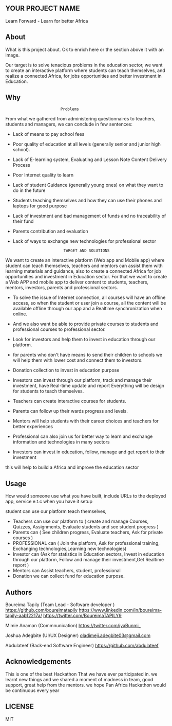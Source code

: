 ## YOUR PROJECT NAME

Learn Forward - Learn for better Africa


## About

What is this project about. Ok to enrich here or the section above it with an image. 

Our target is to solve tenacious problems in the education sector, we want to create an interactive platform where students can teach themselves, and realize a connected Africa, for jobs opportunities and better investment in Education.

## Why

                            Problems
From what we gathered from administering questionnaires to teachers, students and managers, we can conclude in few sentences:
- Lack of means to pay school fees
- Poor quality of education at all levels (generally senior and junior high school).
- Lack of E-learning system, Evaluating and Lesson Note Content Delivery Process
- Poor Internet quality to learn
- Lack of student Guidance (generally young ones) on what they want to do in the future
- Students teaching themselves and how they can use their phones and laptops for good purpose 
- Lack of investment and bad management of funds and no traceability of their fund 
- Parents contribution and evaluation 
- Lack of ways to exchange new technologies for professional sector

                            TARGET AND SOLUTIONS

We want to create an interactive platform (Web app and Mobile app) where student can teach themselves, teachers and mentors can assist them with learning materials and guidance, also to create a connected Africa for job opportunities and investment in Education sector.
For that we want to create a Web APP and mobile app to deliver content to students, teachers, mentors, investors, parents and professional sectors.
 - To solve the issue of Internet connection, all courses will have an offline access, so when the student or user join a course, all the content will be available offline through our app and a Realtime synchronization when online.

- And we also want be able to provide private courses to students and professional courses to professional sector.
- Look for investors and help them to invest in education through our platform.
- for parents who don't have means to send their children to schools we will help them with lower cost and connect them to investors.
- Donation collection to invest in education purpose 
- Investors can invest through our platform, track and manage their investment, have Real-time update and report
Everything will be design for students to teach themselves.
-	Teachers can create interactive courses for students.
-	Parents can follow up their wards progress and levels.
-	Mentors will help students with their career choices and teachers for better experiences 
-	Professional can also join us for better way to learn and exchange information and technologies in many sectors 
-	Investors can invest in education, follow, manage and get report to their investment

this will help to build a Africa and improve the education sector



## Usage

 How would someone use what you have built, include URLs to the deployed app, service e.t.c when you have it setup 

 student can  use our platform teach themselves, 
 - Teachers can use our platform to ( create and manage Courses, Quizzes, Assignments, Evaluate students and see student progress )
 - Parents can ( See children progress, Evaluate teachers, Ask for private courses )
 - PROFESSIONAL can ( Join the platform, Ask for professional training, Exchanging technologies,Learning new technologies)
 - Investor can (Ask for statistics in Education sectors, Invest in education through our platform, Follow and manage their investment,Get Realtime report )
 - Mentors can Assist teachers, student, professional 
 - Donation we can collect fund for education purpose. 


## Authors

Boureima Tapily (Team Lead - Software developer ) https://github.com/boureimatapily  https://www.linkedin.com/in/boureima-tapily-aab12217a/ https://twitter.com/BoureimaTAPILY9

Mimie Anaman (Commnunication) https://twitter.com/iyaBunmi_ 

Joshua Adegbite (UI/UX Designer) oladimeji.adegbite03@gmail.com

Abdulateef (Back-end Software Engineer) https://github.com/abdulateef 


## Acknowledgements

This is one of the best Hackathon That we have ever participated in. we learnt new things and we shared a moment of madness in team, good support, great help from the mentors. we hope Pan Africa Hackathon would be continuous every year

## LICENSE
MIT
